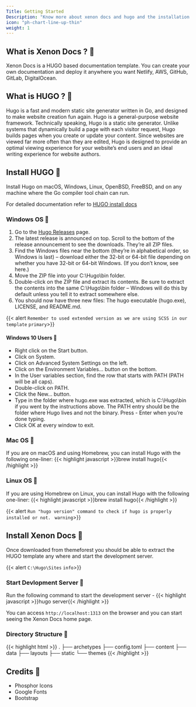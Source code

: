 ```yaml
---
Title: Getting Started
Description: "Know more about xenon docs and hugo and the installation process of HUGO and the directory structures."
icon: "ph-chart-line-up-thin"
weight: 1
---
```


## What is Xenon Docs ?  :page_facing_up:
Xenon Docs is a HUGO based documentation template. You can create your own documentation and deploy it anywhere you want Netlify, AWS, GitHub, GitLab, DigitalOcean.

## What is HUGO ? :jack_o_lantern:
Hugo is a fast and modern static site generator written in Go, and designed to make website creation fun again.
Hugo is a general-purpose website framework. Technically speaking, Hugo is a static site generator. Unlike systems that dynamically build a page with each visitor request, Hugo builds pages when you create or update your content. Since websites are viewed far more often than they are edited, Hugo is designed to provide an optimal viewing experience for your website’s end users and an ideal writing experience for website authors.

## Install HUGO  :rocket:
Install Hugo on macOS, Windows, Linux, OpenBSD, FreeBSD, and on any machine where the Go compiler tool chain can run.

For detailed documentation refer to <a href="https://gohugo.io/getting-started/installing/" target="_blank"> HUGO install docs</a>



### Windows OS  :truck:
1. Go to the [Hugo Releases](https://github.com/gohugoio/hugo/releases) page.
2. The latest release is announced on top. Scroll to the bottom of the release announcement to see the downloads. They’re all ZIP files.
3. Find the Windows files near the bottom (they’re in alphabetical order, so Windows is last) – download either the 32-bit or 64-bit file depending on whether you have 32-bit or 64-bit Windows. (If you don’t know, see here.)
4. Move the ZIP file into your C:\Hugo\bin folder.
5. Double-click on the ZIP file and extract its contents. Be sure to extract the contents into the same C:\Hugo\bin folder – Windows will do this by default unless you tell it to extract somewhere else.
6. You should now have three new files: The hugo executable (hugo.exe), LICENSE, and README.md.

{{< alert `Remember to used extended version as we are using SCSS in our template` `primary`>}}

#### Windows 10 Users  :fries:

- Right click on the Start button.
- Click on System.
- Click on Advanced System Settings on the left.
- Click on the Environment Variables… button on the bottom.
- In the User variables section, find the row that starts with PATH (PATH will be all caps).
- Double-click on PATH.
- Click the New… button.
- Type in the folder where hugo.exe was extracted, which is C:\Hugo\bin if you went by the instructions above. The PATH entry should be the folder where Hugo lives and not the binary. Press - Enter when you’re done typing.
- Click OK at every window to exit.

### Mac OS  :womans_hat:
If you are on macOS and using Homebrew, you can install Hugo with the following one-liner:
{{< highlight javascript >}}brew install hugo{{< /highlight >}}

### Linux OS  :fishing_pole_and_fish:
If you are using Homebrew on Linux, you can install Hugo with the following one-liner:
{{< highlight javascript >}}brew install hugo{{< /highlight >}}

{{< alert `Run "hugo version" command to check if hugo is properly installed or not. ` `warning`>}}

## Install Xenon Docs  :beers:
Once downloaded from themeforest you should be able to extract the HUGO template any where and start the development server.

{{< alert `C:\Hugo\Sites` `info`>}}


### Start Devlopment Server :tomato:
Run the following command to start the development server -
{{< highlight javascript >}}hugo server{{< /highlight >}}

You can access `http://localhost:1313` on the browser and you can start seeing the Xenon Docs home page.

### Directory Structure  :handbag:
{{< highlight html >}}
.
├── archetypes
├── config.toml
├── content
├── data
├── layouts
├── static
└── themes
{{< /highlight >}}

## Credits :gift_heart:

* Phosphor Icons
* Google Fonts
* Bootstrap 
